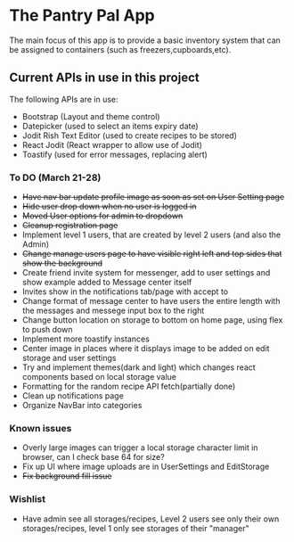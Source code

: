 # The Pantry Pal App
The main focus of this app is to provide a basic inventory system that can be assigned to containers (such as freezers,cupboards,etc). 

## Current APIs in use in this project
The following APIs are in use:
- Bootstrap (Layout and theme control)
- Datepicker (used to select an items expiry date)
- Jodit Rish Text Editor (used to create recipes to be stored)
- React Jodit (React wrapper to allow use of Jodit)
- Toastify (used for error messages, replacing alert)

### To DO (March 21-28)
- ~~Have nav bar update profile image as soon as set on User Setting page~~
- ~~Hide user drop down when no user is logged in~~
- ~~Moved User options for admin to dropdown~~
- ~~Cleanup registration page~~
- Implement level 1 users, that are created by level 2 users (and also the Admin)
- ~~Change manage users page to have visible right left and top sides that show the background~~
- Create friend invite system for messenger, add to user settings and show example added to Message center itself
- Invites show in the notifications tab/page with accept to 
- Change format of message center to have users the entire length with the messages and messege input box to the right
- Change button location on storage to bottom on home page, using flex to push down
- Implement more toastify instances
- Center image in places where it displays image to be added on edit storage and user settings
- Try and implement themes(dark and light) which changes react components based on local storage value
- Formatting for the random recipe API fetch(partially done)
- Clean up notifications page
- Organize NavBar into categories



### Known issues
- Overly large images can trigger a local storage character limit in browser, can I check base 64 for size?
- Fix up UI where image uploads are in UserSettings and EditStorage
- ~~Fix background fill issue~~

### Wishlist
- Have admin see all storages/recipes, Level 2 users see only their own storages/recipes, level 1 only see storages of their "manager"